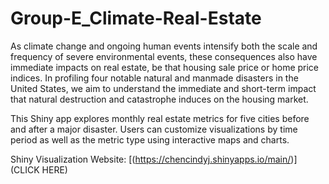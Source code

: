 # Group-E_Climate-Real-Estate

As climate change and ongoing human events intensify both the scale and frequency of severe environmental events, these consequences also have immediate impacts on real estate, be that housing sale price or home price indices. In profiling four notable natural and manmade disasters in the United States, we aim to understand the immediate and short-term impact that natural destruction and catastrophe induces on the housing market.

This Shiny app explores monthly real estate metrics for five cities before and after a major disaster.  Users can customize visualizations by time period as well as the metric type using interactive maps and charts.

Shiny Visualization Website: [(https://chencindyj.shinyapps.io/main/)](CLICK HERE)
